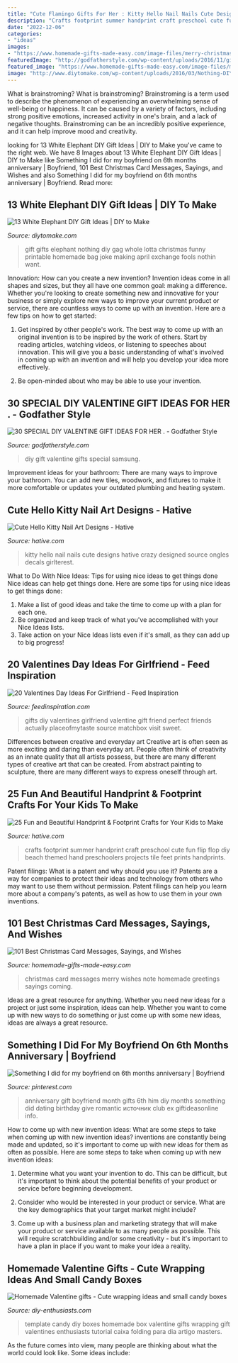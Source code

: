 ```yaml
---
title: "Cute Flamingo Gifts For Her : Kitty Hello Nail Nails Cute Designs Hative Crazy Designed Source Ongles Decals Girlterest"
description: "Crafts footprint summer handprint craft preschool cute fun flip flop diy beach themed hand preschoolers projects tile feet prints handprints"
date: "2022-12-06"
categories:
- "ideas"
images:
- "https://www.homemade-gifts-made-easy.com/image-files/merry-christmas-images-misc-cheerful-note-600x900.jpg"
featuredImage: "http://godfatherstyle.com/wp-content/uploads/2016/11/gifts-for-her.jpg"
featured_image: "https://www.homemade-gifts-made-easy.com/image-files/merry-christmas-images-misc-cheerful-note-600x900.jpg"
image: "http://www.diytomake.com/wp-content/uploads/2016/03/Nothing-DIY-White-Elephant-Gift.jpg"
---
```



What is brainstroming?
What is brainstroming? Brainstroming is a term used to describe the phenomenon of experiencing an overwhelming sense of well-being or happiness. It can be caused by a variety of factors, including strong positive emotions, increased activity in one's brain, and a lack of negative thoughts. Brainstroming can be an incredibly positive experience, and it can help improve mood and creativity.

	

		
looking for 13 White Elephant DIY Gift Ideas | DIY to Make you've came to the right web. We have 8 Images about 13 White Elephant DIY Gift Ideas | DIY to Make like Something I did for my boyfriend on 6th months anniversary | Boyfriend, 101 Best Christmas Card Messages, Sayings, and Wishes and also Something I did for my boyfriend on 6th months anniversary | Boyfriend. Read more:
		
    
## 13 White Elephant DIY Gift Ideas | DIY To Make

<img loading=lazy src="http://www.diytomake.com/wp-content/uploads/2016/03/Nothing-DIY-White-Elephant-Gift.jpg" onerror="this.onerror=null;this.src='https://tse2.mm.bing.net/th?id=OIP.OMe8g1IrEjIhvsDsYZml6gHaJ3&amp;pid=15.1';" alt="13 White Elephant DIY Gift Ideas | DIY to Make">

_Source: diytomake.com_

>gift gifts elephant nothing diy gag whole lotta christmas funny printable homemade bag joke making april exchange fools nothin want. 

	

Innovation: How can you create a new invention?
Invention ideas come in all shapes and sizes, but they all have one common goal: making a difference. Whether you're looking to create something new and innovative for your business or simply explore new ways to improve your current product or service, there are countless ways to come up with an invention. Here are a few tips on how to get started:
1. Get inspired by other people's work. The best way to come up with an original invention is to be inspired by the work of others. Start by reading articles, watching videos, or listening to speeches about innovation. This will give you a basic understanding of what's involved in coming up with an invention and will help you develop your idea more effectively.

2. Be open-minded about who may be able to use your invention.

    
## 30 SPECIAL DIY VALENTINE GIFT IDEAS FOR HER . - Godfather Style

<img loading=lazy src="http://godfatherstyle.com/wp-content/uploads/2016/11/gifts-for-her.jpg" onerror="this.onerror=null;this.src='https://tse4.mm.bing.net/th?id=OIP.D6CGszZbzxkfaizSbNgS6gHaLH&amp;pid=15.1';" alt="30 SPECIAL DIY VALENTINE GIFT IDEAS FOR HER . - Godfather Style">

_Source: godfatherstyle.com_

>diy gift valentine gifts special samsung. 

	

Improvement ideas for your bathroom:
There are many ways to improve your bathroom. You can add new tiles, woodwork, and fixtures to make it more comfortable or updates your outdated plumbing and heating system.

    
## Cute Hello Kitty Nail Art Designs - Hative

<img loading=lazy src="https://hative.com/wp-content/uploads/2015/01/hello-kitty-nails/3-cute-hello-kitty-nail-art-designs.jpg" onerror="this.onerror=null;this.src='https://tse4.mm.bing.net/th?id=OIP.L_LOpg_vqzypUhF5Wnu0qgHaJ3&amp;pid=15.1';" alt="Cute Hello Kitty Nail Art Designs - Hative">

_Source: hative.com_

>kitty hello nail nails cute designs hative crazy designed source ongles decals girlterest. 

	

What to Do With Nice Ideas: Tips for using nice ideas to get things done
Nice ideas can help get things done. Here are some tips for using nice ideas to get things done: 
1. Make a list of good ideas and take the time to come up with a plan for each one.
2. Be organized and keep track of what you've accomplished with your Nice Ideas lists.
3. Take action on your Nice Ideas lists even if it's small, as they can add up to big progress!

    
## 20 Valentines Day Ideas For Girlfriend - Feed Inspiration

<img loading=lazy src="http://feedinspiration.com/wp-content/uploads/2015/12/perfect-gift-for-a-girlfriend.jpg" onerror="this.onerror=null;this.src='https://tse4.mm.bing.net/th?id=OIP.6AoSvUaS8QURPe7Yd0Yg8wHaLK&amp;pid=15.1';" alt="20 Valentines Day Ideas For Girlfriend - Feed Inspiration">

_Source: feedinspiration.com_

>gifts diy valentines girlfriend valentine gift friend perfect friends actually placeofmytaste source matchbox visit sweet. 

	

Differences between creative and everyday art
Creative art is often seen as more exciting and daring than everyday art. People often think of creativity as an innate quality that all artists possess, but there are many different types of creative art that can be created. From abstract painting to sculpture, there are many different ways to express oneself through art.

    
## 25 Fun And Beautiful Handprint &amp; Footprint Crafts For Your Kids To Make

<img loading=lazy src="https://hative.com/wp-content/uploads/2015/05/handprint-footprint-crafts/3-handprint-footprint-crafts.jpg" onerror="this.onerror=null;this.src='https://tse1.mm.bing.net/th?id=OIP.fp9aekqUSk4KU5xuhZ-kQgHaHk&amp;pid=15.1';" alt="25 Fun and Beautiful Handprint &amp; Footprint Crafts for Your Kids to Make">

_Source: hative.com_

>crafts footprint summer handprint craft preschool cute fun flip flop diy beach themed hand preschoolers projects tile feet prints handprints. 

	

Patent filings: What is a patent and why should you use it?
Patents are a way for companies to protect their ideas and technology from others who may want to use them without permission. Patent filings can help you learn more about a company's patents, as well as how to use them in your own inventions.

    
## 101 Best Christmas Card Messages, Sayings, And Wishes

<img loading=lazy src="https://www.homemade-gifts-made-easy.com/image-files/merry-christmas-images-misc-cheerful-note-600x900.jpg" onerror="this.onerror=null;this.src='https://tse1.mm.bing.net/th?id=OIP.OtK_yqpa9soWQOE27PzcGgHaLH&amp;pid=15.1';" alt="101 Best Christmas Card Messages, Sayings, and Wishes">

_Source: homemade-gifts-made-easy.com_

>christmas card messages merry wishes note homemade greetings sayings coming. 

	

Ideas are a great resource for anything. Whether you need new ideas for a project or just some inspiration, ideas can help. Whether you want to come up with new ways to do something or just come up with some new ideas, ideas are always a great resource.

    
## Something I Did For My Boyfriend On 6th Months Anniversary | Boyfriend

<img loading=lazy src="https://i.pinimg.com/736x/56/4b/51/564b510e717860cce5cbae9ed3d1fe6f---months-anniversary--month-anniversary-gift-ideas-for-boyfriend.jpg" onerror="this.onerror=null;this.src='https://tse2.mm.bing.net/th?id=OIP.VwlT27lfHm2b6rpqduHG3gHaJ3&amp;pid=15.1';" alt="Something I did for my boyfriend on 6th months anniversary | Boyfriend">

_Source: pinterest.com_

>anniversary gift boyfriend month gifts 6th him diy months something did dating birthday give romantic источник club ex giftideasonline info. 

	

How to come up with new invention ideas: What are some steps to take when coming up with new invention ideas?
inventions are constantly being made and updated, so it's important to come up with new ideas for them as often as possible. Here are some steps to take when coming up with new invention ideas:
1. Determine what you want your invention to do. This can be difficult, but it's important to think about the potential benefits of your product or service before beginning development.

2. Consider who would be interested in your product or service. What are the key demographics that your target market might include?

3. Come up with a business plan and marketing strategy that will make your product or service available to as many people as possible. This will require scratchbuilding and/or some creativity - but it's important to have a plan in place if you want to make your idea a reality.


    
## Homemade Valentine Gifts - Cute Wrapping Ideas And Small Candy Boxes

<img loading=lazy src="http://www.diy-enthusiasts.com/wp-content/uploads/2014/01/homemade-valentine-gifts-ideas-template-box-folding-tutorial.jpg" onerror="this.onerror=null;this.src='https://tse2.mm.bing.net/th?id=OIP.an0qcpsYV60DerMmxst8pgHaJ_&amp;pid=15.1';" alt="Homemade Valentine gifts - Cute wrapping ideas and small candy boxes">

_Source: diy-enthusiasts.com_

>template candy diy boxes homemade box valentine gifts wrapping gift valentines enthusiasts tutorial caixa folding para dia artigo masters. 

	

As the future comes into view, many people are thinking about what the world could look like. Some ideas include: 

